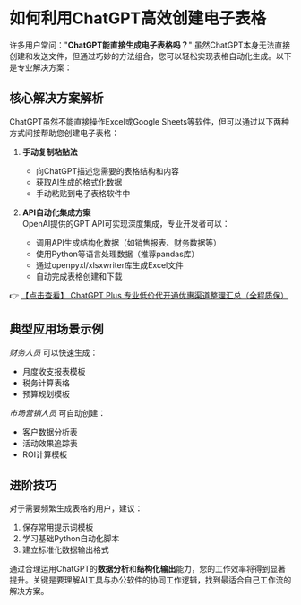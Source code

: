 # 如何利用ChatGPT高效创建电子表格

许多用户常问："**ChatGPT能直接生成电子表格吗？**" 虽然ChatGPT本身无法直接创建和发送文件，但通过巧妙的方法组合，您可以轻松实现表格自动化生成。以下是专业解决方案：

## 核心解决方案解析

ChatGPT虽然不能直接操作Excel或Google Sheets等软件，但可以通过以下两种方式间接帮助您创建电子表格：

1. **手动复制粘贴法**  
   - 向ChatGPT描述您需要的表格结构和内容
   - 获取AI生成的格式化数据
   - 手动粘贴到电子表格软件中

2. **API自动化集成方案**  
   OpenAI提供的GPT API可实现深度集成，专业开发者可以：
   - 调用API生成结构化数据（如销售报表、财务数据等）
   - 使用Python等语言处理数据（推荐pandas库）
   - 通过openpyxl/xlsxwriter库生成Excel文件
   - 自动完成表格创建和下载

👉 [【点击查看】 ChatGPT Plus 专业低价代开通优惠渠道整理汇总（全程质保）](https://bit.ly/DaiKai)

## 典型应用场景示例

*财务人员* 可以快速生成：
- 月度收支报表模板
- 税务计算表格
- 预算规划模板

*市场营销人员* 可自动创建：
- 客户数据分析表
- 活动效果追踪表
- ROI计算模板

## 进阶技巧

对于需要频繁生成表格的用户，建议：
1. 保存常用提示词模板
2. 学习基础Python自动化脚本
3. 建立标准化数据输出格式

通过合理运用ChatGPT的**数据分析**和**结构化输出**能力，您的工作效率将得到显著提升。关键是要理解AI工具与办公软件的协同工作逻辑，找到最适合自己工作流的解决方案。